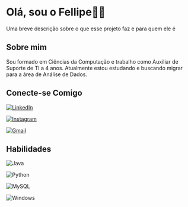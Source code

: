 # Olá, sou o Fellipe👋🏾

Uma breve descrição sobre o que esse projeto faz e para quem ele é

## Sobre mim

Sou formado em Ciências da Computação e trabalho como Auxiliar de Suporte de TI a 4 anos. Atualmente estou estudando e buscando migrar para a área de Análise de Dados.

## Conecte-se Comigo

[![LinkedIn](https://img.shields.io/badge/LinkedIn-0077B5?style=for-the-badge&logo=linkedin&logoColor=white)](https://www.linkedin.com/in/fellipej/)

[![Instagram](https://img.shields.io/badge/-Instagram-%23E4405F?style=for-the-badge&logo=instagram&logoColor=white)](https://www.instagram.com/f.llipe/)

[![Gmail](https://img.shields.io/badge/Gmail-333333?style=for-the-badge&logo=gmail&logoColor=red)](mailto:fellipejjj@gmail.com)

## Habilidades

![Java](https://img.shields.io/badge/java-%23ED8B00.svg?style=for-the-badge&logo=openjdk&logoColor=white)

![Python](https://img.shields.io/badge/python-3670A0?style=for-the-badge&logo=python&logoColor=ffdd54)

![MySQL](https://img.shields.io/badge/MySQL-00000F?style=for-the-badge&logo=mysql&logoColor=white)

![Windows](https://img.shields.io/badge/Windows-000?style=for-the-badge&logo=windows&logoColor=2CA5E0)